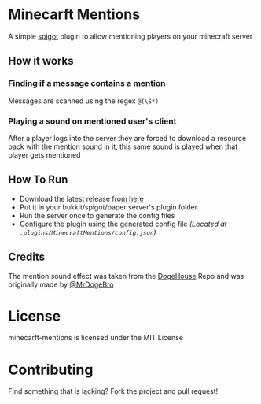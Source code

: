 # Minecarft Mentions

A simple [spigot](https://www.spigotmc.org/) plugin to allow mentioning players on your minecraft server

## How it works
### Finding if a message contains a mention
Messages are scanned using the regex `@(\S*)`
### Playing a sound on mentioned user's client
After a player logs into the server they are forced to download a resource pack with the mention sound in it, this same sound is played when that player gets mentioned

## How To Run
- Download the latest release from [here](https://github.com/amitojsingh366/minecraft-mentions/releases)
- Put it in your bukkit/spigot/paper server's plugin folder
- Run the server once to generate the config files
- Configure the plugin using the generated config file *(Located at `.plugins/MinecraftMentions/config.json`)*

## Credits
The mention sound effect was taken from the [DogeHouse](https://github.com/benawad/dogehouse/blob/staging/kibbeh/public/sound-effects/roomChatMention.wav) Repo and was originally made by [@MrDogeBro](https://github.com/MrDogeBro)

# License
minecarft-mentions is licensed under the MIT License

# Contributing
Find something that is lacking? Fork the project and pull request!